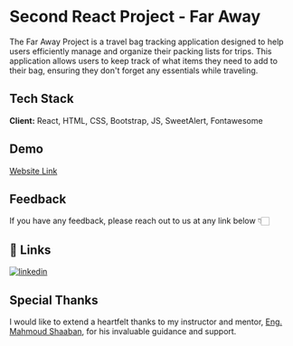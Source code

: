 
# Second React Project - Far Away

The Far Away Project is a travel bag tracking application designed to help users efficiently manage and organize their packing lists for trips. This application allows users to keep track of what items they need to add to their bag, ensuring they don't forget any essentials while traveling.

## Tech Stack

**Client:** React, HTML, CSS, Bootstrap, JS, SweetAlert, Fontawesome



## Demo

[Website Link](https://meefr.github.io/faraway-react-app/)

## Feedback

If you have any feedback, please reach out to us at any link below 👇🏻


## 🔗 Links
[![linkedin](https://img.shields.io/badge/linkedin-0A66C2?style=for-the-badge&logo=linkedin&logoColor=white)](https://www.linkedin.com/in/mohamedelramah/)


## Special Thanks

I would like to extend a heartfelt thanks to my instructor and mentor, [Eng. Mahmoud Shaaban](https://www.linkedin.com/in/mahmoud-shaaban-5192b720a/), for his invaluable guidance and support.
